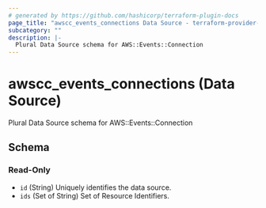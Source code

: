 ```yaml
---
# generated by https://github.com/hashicorp/terraform-plugin-docs
page_title: "awscc_events_connections Data Source - terraform-provider-awscc"
subcategory: ""
description: |-
  Plural Data Source schema for AWS::Events::Connection
---
```


# awscc_events_connections (Data Source)

Plural Data Source schema for AWS::Events::Connection



<!-- schema generated by tfplugindocs -->
## Schema

### Read-Only

- `id` (String) Uniquely identifies the data source.
- `ids` (Set of String) Set of Resource Identifiers.
